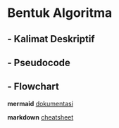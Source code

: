 # Bentuk Algoritma

## - Kalimat Deskriptif

## - Pseudocode

## - Flowchart

**mermaid**
[dokumentasi](https://mermaid.js.org/syntax/flowchart.html)

**markdown**
[cheatsheet](https://www.markdownguide.org/cheat-sheet/)